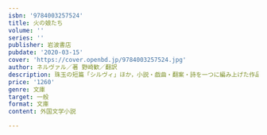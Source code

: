 ```yaml
---
isbn: '9784003257524'
title: 火の娘たち
volume: ''
series: ''
publisher: 岩波書店
pubdate: '2020-03-15'
cover: 'https://cover.openbd.jp/9784003257524.jpg'
author: ネルヴァル／著 野崎歓／翻訳
description: 珠玉の短篇「シルヴィ」ほか，小説・戯曲・翻案・詩を一つに編み上げた作品集．夢と幻想の作家の代表作を爽やかな訳文で．
price: '1260'
genre: 文庫
target: 一般
format: 文庫
content: 外国文学小説

---
```

